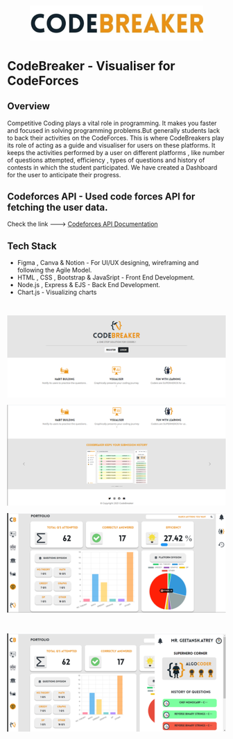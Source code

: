 <p align="center">
  <img src="/API/public/images/Logo (3).jpg" width="400px">
</p>

# CodeBreaker - Visualiser for CodeForces
## Overview
Competitive Coding plays a vital role in programming. It makes you faster and focused in solving programming problems.But generally students lack to back their activities on the CodeForces. This is where CodeBreakers play its role of acting as a guide and visualiser for users on these platforms. It keeps the activities performed by a user on different platforms , like number of questions attempted, efficiency , types of questions and history of contests in which the student participated. We have created a Dashboard for the user to anticipate their progress.
## Codeforces API - Used code forces API for fetching the user data.
Check the link --->  <a href="https://codeforces.com/apiHelp">Codeforces API Documentation</a>
## Tech Stack 
<ul>
  <li>Figma , Canva & Notion - For UI/UX designing, wireframing and following the Agile Model. </li>
  <li>HTML , CSS , Bootstrap & JavaSript - Front End Development. </li>
  <li>Node.js , Express & EJS - Back End Development. </li>
  <li>Chart.js - Visualizing charts</li>
</ul>
<br>
<p align="center">
  <img src="/API/public/images/home1.png">
</p>
<p align="center">
  <img src="/API/public/images/home2.png">
</p>
<p align="center">
  <img src="/API/public/images/CB Dashboard.png">
</p>
<br>
<p align="center">
  <img src="/API/public/images/Cb 2.png">
</p>


